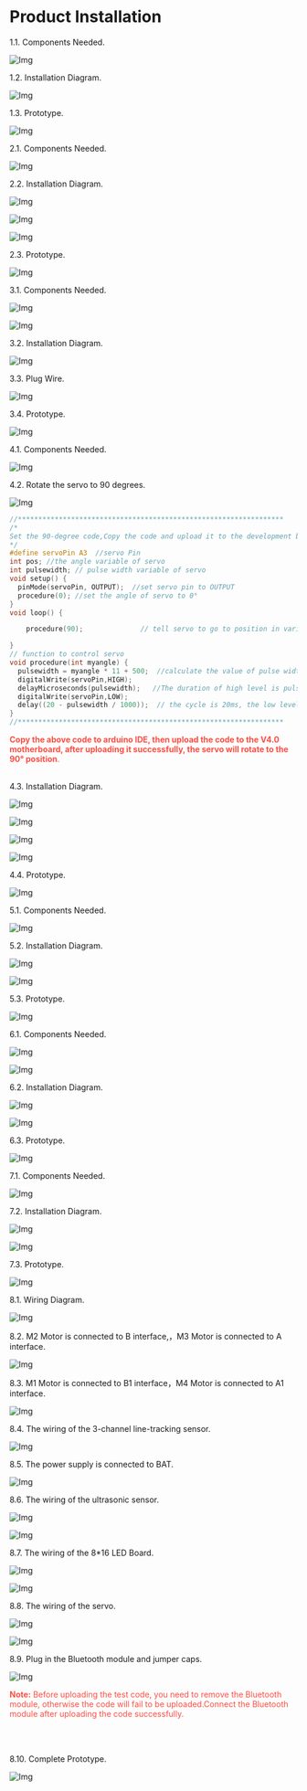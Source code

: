 # Product Installation

1.1. Components Needed.

![Img](./media/img-20231030144203.png)

1.2. Installation Diagram.

![Img](./media/img-20231030144628.png)

1.3. Prototype.

![Img](./media/img-20231030144718.png)

2.1. Components Needed.

![Img](./media/img-20231030144955.png)

2.2. Installation Diagram.

![Img](./media/img-20231030145034.png)

![Img](./media/img-20231030145102.png)

![Img](./media/img-20231030145109.png)

2.3. Prototype.

![Img](./media/img-20231030145230.png)

3.1. Components Needed.

![Img](./media/img-20231030145508.png)

![Img](./media/img-20231030145518.png)

3.2. Installation Diagram.

![Img](./media/img-20231030145624.png)

3.3. Plug Wire.

![Img](./media/img-20231030145642.png)

3.4. Prototype.

![Img](./media/img-20231030145659.png)

4.1. Components Needed.

![Img](./media/img-20231030145754.png)

4.2. Rotate the servo to 90 degrees.

![Img](./media/img-20231030152952.png)

```c
//*****************************************************************
/*
Set the 90-degree code,Copy the code and upload it to the development board. The steering gear connected to port A3 will rotate to 90 °
*/
#define servoPin A3  //servo Pin
int pos; //the angle variable of servo
int pulsewidth; // pulse width variable of servo
void setup() {
  pinMode(servoPin, OUTPUT);  //set servo pin to OUTPUT
  procedure(0); //set the angle of servo to 0°
}
void loop() {

    procedure(90);              // tell servo to go to position in variable 90°

}
// function to control servo
void procedure(int myangle) {
  pulsewidth = myangle * 11 + 500;  //calculate the value of pulse width
  digitalWrite(servoPin,HIGH);
  delayMicroseconds(pulsewidth);   //The duration of high level is pulse width
  digitalWrite(servoPin,LOW);
  delay((20 - pulsewidth / 1000));  // the cycle is 20ms, the low level last for the rest of time
}
//*****************************************************************
```

<span style="color: rgb(255, 76, 65);">**Copy the above code to arduino IDE, then upload the code to the V4.0 motherboard, after uploading it successfully, the servo will rotate to the 90° position**.</span>
<br>
<br>

4.3. Installation Diagram.

![Img](./media/img-20231030150427.png)

![Img](./media/img-20231030150435.png)

![Img](./media/img-20231030150500.png)

![Img](./media/img-20231030150519.png)

4.4. Prototype.

![Img](./media/img-20231030150546.png)

5.1. Components Needed.

![Img](./media/img-20231030150735.png)

5.2. Installation Diagram.

![Img](./media/img-20231030150830.png)

![Img](./media/img-20231030150837.png)

5.3. Prototype.

![Img](./media/img-20231030150855.png)

6.1. Components Needed.

![Img](./media/img-20231030150916.png)

![Img](./media/img-20231030150919.png)

6.2. Installation Diagram.

![Img](./media/img-20231030150939.png)

![Img](./media/img-20231030150947.png)

6.3. Prototype.

![Img](./media/img-20231030151008.png)

7.1. Components Needed.

![Img](./media/img-20231030151039.png)

7.2. Installation Diagram.

![Img](./media/img-20231030151152.png)

![Img](./media/img-20231030151215.png)

7.3. Prototype.

![Img](./media/img-20231030151703.png)

8.1. Wiring Diagram.

![Img](./media/img-20231030151721.png)

8.2. M2 Motor is connected to B interface,，M3 Motor is connected to A interface.

![Img](./media/img-20231030151819.png)

8.3. M1 Motor is connected to B1 interface，M4 Motor is connected to A1 interface.

![Img](./media/img-20231030151838.png)

8.4. The wiring of the 3-channel line-tracking sensor.

![Img](./media/img-20231030151903.png)

8.5. The power supply is connected to BAT.

![Img](./media/img-20231030151923.png)

8.6. The wiring of the ultrasonic sensor.

![Img](./media/img-20231030153533.png)

![Img](./media/img-20231030152013.png)

8.7. The wiring of the 8*16 LED Board.

![Img](./media/img-20231030153640.png)

![Img](./media/img-20231030154056.png)

8.8. The wiring of the servo.

![Img](./media/img-20231030154247.png)

![Img](./media/img-20231030154300.png)

8.9. Plug in the Bluetooth module and jumper caps.

![Img](./media/img-20231030152216.png)

<span style="color: rgb(255, 76, 65);">**Note:** Before uploading the test code, you need to remove the Bluetooth module, otherwise the code will fail to be uploaded.Connect the Bluetooth module after uploading the code successfully.</span>

<br>
<br>

8.10. Complete Prototype.

![Img](./media/img-20231030152243.png)














                    